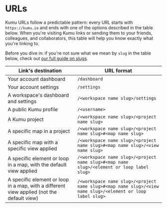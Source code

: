 # URLs

Kumu URLs follow a predictable pattern: every URL starts with `https://kumu.io` and ends with one of the options described in the table below. When you're visiting Kumu links or sending them to your friends, colleagues, and collaborators, this table will help you know exactly what you're linking to.

Before you dive in: if you're not sure what we mean by `slug` in the table below, check out [our full guide on slugs](/guides/slugs.html).

| Link's destination | URL format |
| --- | --- |
| Your account dashboard | `/dashboard` |
| Your account settings | `/settings` |
| A workspace's dashboard and settings | `/<workspace name slug>/settings` |
| A public Kumu profile | `/<username>` |
| A Kumu project | `/<workspace name slug>/<project name slug>` |
| A specific map in a project | `/<workspace name slug>/<project name slug>#<map name slug>` |
| A specific map with a specific view applied | `/<workspace name slug>/<project name slug>#<map name slug>/<view name slug>` |
| A specific element or loop in a map, with the default view applied | `/<workspace name slug>/<project name slug>#<map name slug>/<element or loop label slug>` |
| A specific element or loop in a map, with a different view applied (not the default view) | `/<workspace name slug>/<project name slug>#<map name slug>/<view name slug>/<element or loop label slug>` |


<!-- TODO: ## URL Parameters -->
<!-- If/when we implement URL params that can pre-select control options, that will be documented here -->
<!-- Lightbox and Focus should be documented here -->




